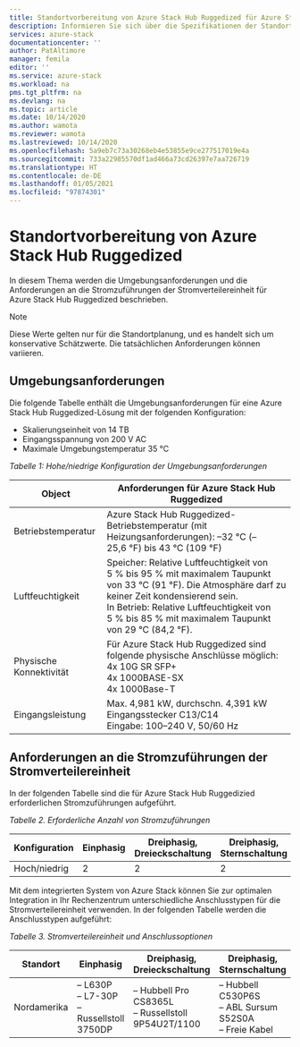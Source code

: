 ```yaml
---
title: Standortvorbereitung von Azure Stack Hub Ruggedized für Azure Stack Hub | Microsoft-Dokumentation
description: Informieren Sie sich über die Spezifikationen der Standortvorbereitung für Azure Stack Hub Ruggedized.
services: azure-stack
documentationcenter: ''
author: PatAltimore
manager: femila
editor: ''
ms.service: azure-stack
ms.workload: na
pms.tgt_pltfrm: na
ms.devlang: na
ms.topic: article
ms.date: 10/14/2020
ms.author: wamota
ms.reviewer: wamota
ms.lastreviewed: 10/14/2020
ms.openlocfilehash: 5a9eb7c73a30268eb4e53855e9ce277517019e4a
ms.sourcegitcommit: 733a22985570df1ad466a73cd26397e7aa726719
ms.translationtype: HT
ms.contentlocale: de-DE
ms.lasthandoff: 01/05/2021
ms.locfileid: "97874301"
---
```

# <a name="azure-stack-hub-ruggedized-site-readiness"></a>Standortvorbereitung von Azure Stack Hub Ruggedized

In diesem Thema werden die Umgebungsanforderungen und die Anforderungen an die Stromzuführungen der Stromverteilereinheit für Azure Stack Hub Ruggedized beschrieben. 

>[!NOTE]
>Diese Werte gelten nur für die Standortplanung, und es handelt sich um konservative Schätzwerte. Die tatsächlichen Anforderungen können variieren.

## <a name="environmental-requirements"></a>Umgebungsanforderungen

Die folgende Tabelle enthält die Umgebungsanforderungen für eine Azure Stack Hub Ruggedized-Lösung mit der folgenden Konfiguration:

- Skalierungseinheit von 14 TB
- Eingangsspannung von 200 V AC
- Maximale Umgebungstemperatur 35 °C

*Tabelle 1: Hohe/niedrige Konfiguration der Umgebungsanforderungen*

| Object                         | Anforderungen für Azure Stack Hub Ruggedized               |
|--------------------------------|--------------------------------|
|Betriebstemperatur           | Azure Stack Hub Ruggedized-Betriebstemperatur (mit Heizungsanforderungen): –32 °C (–25,6 °F) bis 43 °C (109 °F)    |
|Luftfeuchtigkeit           | Speicher: Relative Luftfeuchtigkeit von 5 % bis 95 % mit maximalem Taupunkt von 33 °C (91 °F). Die Atmosphäre darf zu keiner Zeit kondensierend sein. <br> In Betrieb: Relative Luftfeuchtigkeit von 5 % bis 85 % mit maximalem Taupunkt von 29 °C (84,2 °F).
|Physische Konnektivität           | Für Azure Stack Hub Ruggedized sind folgende physische Anschlüsse möglich: <br>4x 10G SR SFP+ <br>4x 1000BASE-SX <br>4x 1000Base-T
|Eingangsleistung                     | Max. 4,981 kW, durchschn. 4,391 kW<br> Eingangsstecker C13/C14<br> Eingabe: 100–240 V, 50/60 Hz

## <a name="pdu-power-drop-requirements"></a>Anforderungen an die Stromzuführungen der Stromverteilereinheit

In der folgenden Tabelle sind die für Azure Stack Hub Ruggedizied erforderlichen Stromzuführungen aufgeführt.

*Tabelle 2. Erforderliche Anzahl von Stromzuführungen*

| Konfiguration  | Einphasig  | Dreiphasig, Dreieckschaltung |Dreiphasig, Sternschaltung |
|----------------|---------------|-------------------|----------------|
|Hoch/niedrig        | 2             | 2                 | 2              |

Mit dem integrierten System von Azure Stack können Sie zur optimalen Integration in Ihr Rechenzentrum unterschiedliche Anschlusstypen für die Stromverteilereinheit verwenden. In der folgenden Tabelle werden die Anschlusstypen aufgeführt:

*Tabelle 3. Stromverteilereinheit und Anschlussoptionen*

| Standort     | Einphasig                                | Dreiphasig, Dreieckschaltung                                   | Dreiphasig, Sternschaltung                                        |
|--------------|---------------------------------------------|-----------------------------------------------------|-----------------------------------------------------------|
|Nordamerika |– L630P<br>– L7-30P<br>– Russellstoll 3750DP |– Hubbell Pro CS8365L<br>– Russellstoll 9P54U2T/1100 |– Hubbell C530P6S<br>– ABL Sursum S52S0A<br>– Freie Kabel |


